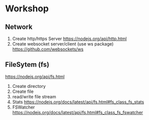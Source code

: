 # Workshop
## Network
1. Create http/https Server
https://nodejs.org/api/http.html
2. Create websocket server/client (use ws package)
https://github.com/websockets/ws
## FileSytem (fs)
https://nodejs.org/api/fs.html
1. Create directory
2. Create file
3. read/write file stream
4. Stats https://nodejs.org/docs/latest/api/fs.html#fs_class_fs_stats
5. FSWatcher https://nodejs.org/docs/latest/api/fs.html#fs_class_fs_fswatcher
